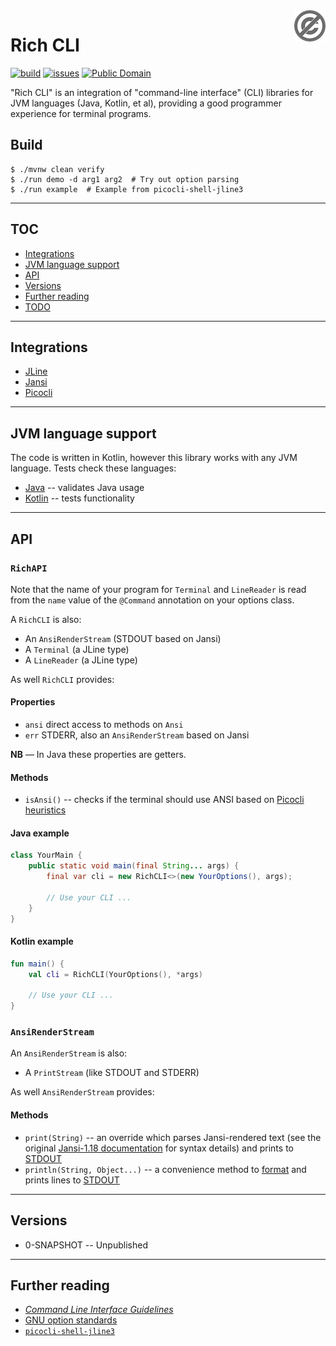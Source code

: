 <a href="./LICENSE.md">
<img src="./images/public-domain.png" alt="Public Domain"
align="right"/>
</a>

# Rich CLI

[![build](https://github.com/binkley/rich-cli/workflows/build/badge.svg)](https://github.com/binkley/rich-cli/actions)
[![issues](https://img.shields.io/github/issues/binkley/rich-cli.svg)](https://github.com/binkley/rich-cli/issues/)
[![Public Domain](https://img.shields.io/badge/license-Public%20Domain-blue.svg)](http://unlicense.org/)

"Rich CLI" is an integration of "command-line interface" (CLI) libraries for
JVM languages (Java, Kotlin, et al), providing a good programmer experience
for terminal programs.

## Build

```shell
$ ./mvnw clean verify
$ ./run demo -d arg1 arg2  # Try out option parsing
$ ./run example  # Example from picocli-shell-jline3
```

---

## TOC

* [Integrations](#integrations)
* [JVM language support](#jvm-language-support)
* [API](#api)
* [Versions](#versions)
* [Further reading](#further-reading)
* [TODO](#todo)

---

## Integrations

- [JLine](https://github.com/jline/jline3)
- [Jansi](https://github.com/fusesource/jansi)
- [Picocli](https://github.com/remkop/picocli)

---

## JVM language support

The code is written in Kotlin, however this library works with any JVM
language. Tests check these languages:

- [Java](./src/test/java/hm/binkley/cli/JavaRichCLITest.java) -- validates
  Java usage
- [Kotlin](./src/test/kotlin/hm/binkley/cli/KotlinRichCLITest.kt) -- tests
  functionality

---

## API

### `RichAPI`

Note that the name of your program for `Terminal` and `LineReader` is read
from the `name` value of the `@Command` annotation on your options class.

A `RichCLI` is also:

- An `AnsiRenderStream` (STDOUT based on Jansi)
- A `Terminal` (a JLine type)
- A `LineReader` (a JLine type)

As well `RichCLI` provides:

#### Properties

- `ansi` direct access to methods on `Ansi`
- `err` STDERR, also an `AnsiRenderStream` based on Jansi

**NB** &mdash; In Java these properties are getters.

#### Methods

- `isAnsi()` -- checks if the terminal should use ANSI based on [Picocli 
  heuristics](https://picocli.info/#_heuristics_for_enabling_ansi)

#### Java example

```java
class YourMain {
    public static void main(final String... args) {
        final var cli = new RichCLI<>(new YourOptions(), args);

        // Use your CLI ...
    }
}
```

#### Kotlin example

```kotlin
fun main() {
    val cli = RichCLI(YourOptions(), *args)

    // Use your CLI ...
}
```

### `AnsiRenderStream`

An `AnsiRenderStream` is also:

- A `PrintStream` (like STDOUT and STDERR)

As well `AnsiRenderStream` provides:

#### Methods

- `print(String)` -- an override which parses Jansi-rendered text (see the
  original
  [Jansi-1.18 documentation](https://github.com/fusesource/jansi/blob/jansi-project-1.18/jansi/src/main/java/org/fusesource/jansi/AnsiRenderer.java)
  for syntax details) and prints to
  [STDOUT](https://docs.oracle.com/en/java/javase/11/docs/api/java.base/java/lang/System.html#out)
- `println(String, Object...)` -- a convenience method to
  [format](https://docs.oracle.com/en/java/javase/11/docs/api/java.base/java/lang/String.html#format(java.lang.String,java.lang.Object...))
  and prints lines to
  [STDOUT](https://docs.oracle.com/en/java/javase/11/docs/api/java.base/java/lang/System.html#out)

---

## Versions

* 0-SNAPSHOT -- Unpublished

---

## Further reading

* [_Command Line Interface Guidelines_](https://clig.dev/)
* [GNU option
  standards](https://www.gnu.org/prep/standards/html_node/Option-Table.html)
* [`picocli-shell-jline3`](https://github.com/remkop/picocli/tree/master/picocli-shell-jline3)
